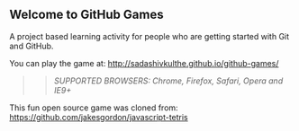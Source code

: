 ## Welcome to GitHub Games

A project based learning activity for people who are getting started with Git and GitHub.

You can play the game at: http://sadashivkulthe.github.io/github-games/

>> _*SUPPORTED BROWSERS*: Chrome, Firefox, Safari, Opera and IE9+_

This fun open source game was cloned from: https://github.com/jakesgordon/javascript-tetris
